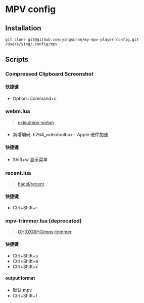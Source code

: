 # MPV config
## Installation
```
git clone git@github.com:yingsunnn/my-mpv-player-config.git /Users/ying/.config/mpv
```

## Scripts

### Compressed Clipboard Screenshot
#### 快捷键
- Option+Command+c

### webm.lua
> [ekisu/mpv-webm](https://github.com/ekisu/mpv-webm?tab=readme-ov-file)
#### 
- 新增编码: h264_videotoolbox - Apple 硬件加速

#### 快捷键
- Shift+w 显示菜单

### recent.lua
> [hacel/recent](https://github.com/hacel/recent/tree/master)

#### 快捷键
- Ctrl+Shift+r

### mpv-trimmer.lua (deprecated)
> [OHIOXOIHO/mpv-trimmer](https://github.com/OHIOXOIHO/mpv-trimmer)
#### 快捷键
- Ctrl+Shift+s
- Ctrl+Shift+e
- Ctrl+Shift+x

#### output format
- 默认 mpv
- Ctrl+Shift+f
